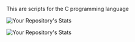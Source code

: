 This are scripts for the C programming language

![Your Repository's Stats](https://github-readme-stats.vercel.app/api?username=rhemney&show_icons=true)

![Your Repository's Stats](https://github-readme-stats.vercel.app/api/top-langs/?username=rhemney&theme=blue-green)
